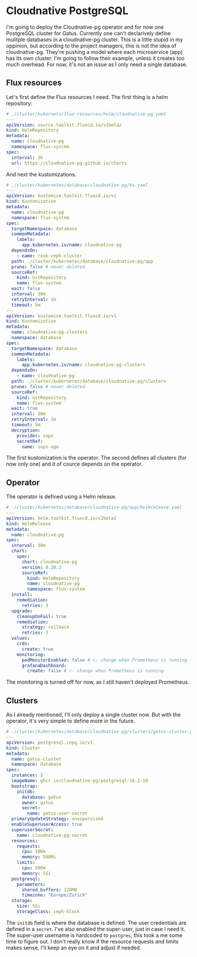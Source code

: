# Cloudnative PostgreSQL

I'm going to deploy the Cloudnative-pg operator and for now one PostgreSQL cluster for Gatus. Currently one can't declarively define mulitple databases in a cloudnative-pg cluster. This is a little stupid in my oppinion, but according to the project managers, this is not the idea of cloudnative-pg. They're pushing a model where each microservice (app) has its own cluster. I'm going to follow their example, unless it creates too much overhead. For now, it's not an issue as I only need a single database.

## Flux resources
Let's first define the Flux resources I need. The first thing is a helm repository:

```yaml
# ./cluster/kubernets/flux-resources/helm/cloudnative-pg.yaml
---
apiVersion: source.toolkit.fluxcd.io/v1beta2
kind: HelmRepository
metadata:
  name: cloudnative-pg
  namespace: flux-system
spec:
  interval: 2h
  url: https://cloudnative-pg.github.io/charts
```

And next the kustomizations.

```yaml
# ./cluster/kubernetes/database/cloudnative-pg/ks.yaml
---
apiVersion: kustomize.toolkit.fluxcd.io/v1
kind: Kustomization
metadata:
  name: cloudnative-pg
  namespace: flux-system
spec:
  targetNamespace: database
  commonMetadata:
    labels:
      app.kubernetes.io/name: cloudnative-pg
  dependsOn:
    - name: rook-ceph-cluster
  path: ./cluster/kubernetes/database/cloudnative-pg/app
  prune: false # never deleted
  sourceRef:
    kind: GitRepository
    name: flux-system
  wait: false
  interval: 30m
  retryInterval: 1m
  timeout: 5m
---
apiVersion: kustomize.toolkit.fluxcd.io/v1
kind: Kustomization
metadata:
  name: cloudnative-pg-clusters
  namespace: database
spec:
  targetNamespace: database
  commonMetadata:
    labels:
      app.kubernetes.io/name: cloudnative-pg-clusters
  dependsOn:
    - name: cloudnative-pg
  path: ./cluster/kubernetes/database/cloudnative-pg/clusters
  prune: false # never deleted
  sourceRef:
    kind: GitRepository
    name: flux-system
  wait: true
  interval: 30m
  retryInterval: 1m
  timeout: 5m
  decryption:
    provider: sops
    secretRef:
      name: sops-age
```
The first kustomization is the operator. The second defines all clusters (for now only one) and it of cource depends on the operator.

## Operator
The operator is defined using a Helm release.

```yaml
# ./cluster/kubernetes/database/cloudnative-pg/app/helmrelease.yaml
---
apiVersion: helm.toolkit.fluxcd.io/v2beta2
kind: HelmRelease
metadata:
  name: cloudnative-pg
spec:
  interval: 30m
  chart:
    spec:
      chart: cloudnative-pg
      version: 0.20.2
      sourceRef:
        kind: HelmRepository
        name: cloudnative-pg
        namespace: flux-system
  install:
    remediation:
      retries: 3
  upgrade:
    cleanupOnFail: true
    remediation:
      strategy: rollback
      retries: 3
  values:
    crds:
      create: true
    monitoring:
      podMonitorEnabled: false # <- change when Prometheus is running
      grafanaDashboard:
        create: false # <- change when Prometheus is running
```
The monitoring is turned off for now, as I still haven't deployed Prometheus.

## Clusters

As I already mentioned, I'll only deploy a single cluster now. But with the operator, it's very simple to define more in the future.

```yaml
# ./cluster/kubernetes/database/cloudnative-pg/clusters/gatus-cluster.yaml
---
apiVersion: postgresql.cnpg.io/v1
kind: Cluster
metadata:
  name: gatus-cluster
  namespace: database
spec:
  instances: 3
  imageName: ghcr.io/cloudnative-pg/postgresql:16.2-10
  bootstrap:
    initdb:
      database: gatus
      owner: gatus
      secret:
        name: gatus-user-secret
  primaryUpdateStrategy: unsupervised
  enableSuperuserAccess: true
  superuserSecret:
    name: cloudnative-pg-secret
  resources:
    requests:
      cpu: 100m
      memory: 500Mi
    limits:
      cpu: 500m
      memory: 1Gi
  postgresql:
    parameters:
      shared_buffers: 128MB
      timezone: "Europe/Zurich"
  storage:
    size: 5Gi
    storageClass: ceph-block
```

The `initdb` field is where the database is defined. The user credentials are defined in a `secret`. I've also enabled the super-user, just in case I need it. The super-user username is hardcoded to `postgres`, this took a me some time to figure out.
I don't really know if the resource requests and limits makes sense, I'll keep an eye on it and adjust if needed.